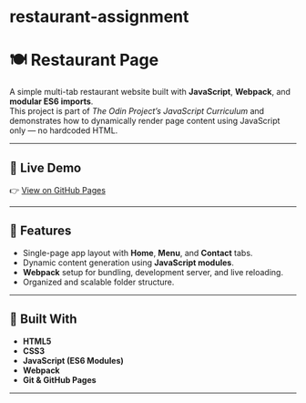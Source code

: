 # restaurant-assignment

# 🍽️ Restaurant Page

A simple multi-tab restaurant website built with **JavaScript**, **Webpack**, and **modular ES6 imports**.  
This project is part of *The Odin Project’s JavaScript Curriculum* and demonstrates how to dynamically render page content using JavaScript only — no hardcoded HTML.

---

## 🚀 Live Demo
👉 [View on GitHub Pages](https://princekay28748.github.io/restaurant-assignment/)

---

## 🧠 Features
- Single-page app layout with **Home**, **Menu**, and **Contact** tabs.
- Dynamic content generation using **JavaScript modules**.
- **Webpack** setup for bundling, development server, and live reloading.
- Organized and scalable folder structure.

---

## 🧱 Built With
- **HTML5**
- **CSS3**
- **JavaScript (ES6 Modules)**
- **Webpack**
- **Git & GitHub Pages**

---


